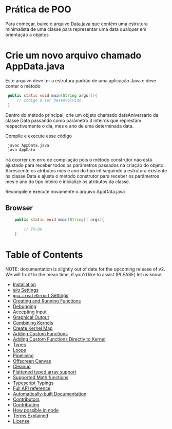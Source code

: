 # Prática de POO
Para começar, baixe o arquivo [Data.java](http://gpu.rocks/playground) que contém uma estrutura minimalista de uma classe para representar uma data qualquer em orientação a objetos

# Crie um novo arquivo chamado AppData.java
Este arquivo deve ter a estrutura padrão de uma aplicação Java e deve conter o método 
```java
 public static void main(String args[]){
     // código a ser desenvolvido
 }
```

Dentro do método principal, crie um objeto chamado dataAniversario da classe Data passando como parâmetro 3 inteiros que represtam respectivamente o dia, mes e ano de uma determinada data.

Compile e execute esse código

```bash
 javac AppData.java
 java AppData
```

Irá ocorrer um erro de compilação pois o método construtor não está ajustado para receber todos os parâmetros passados na criação do objeto. Acrescente os atributos mes e ano do tipo int seguindo a estrutura existente na classe Data e ajuste o método construtor para receber os parâmetros mes e ano do tipo inteiro e inicialize os atributos da classe.

Recompile e execute novamente o arquivo AppData.java
## Browser
```java
    public static void main(String[] args){
    
        // TO-DO
    }
```


 
# Table of Contents

NOTE: documentation is slightly out of date for the upcoming release of v2.  We will fix it!  In the mean time, if you'd like to assist (PLEASE) let us know.

* [Installation](#installation)
* [`GPU` Settings](#gpu-settings)
* [`gpu.createKernel` Settings](#gpu-createkernel-settings)
* [Creating and Running Functions](#creating-and-running-functions)
* [Debugging](#debugging)
* [Accepting Input](#accepting-input)
* [Graphical Output](#graphical-output)
* [Combining Kernels](#combining-kernels)
* [Create Kernel Map](#create-kernel-map)
* [Adding Custom Functions](#adding-custom-functions)
* [Adding Custom Functions Directly to Kernel](#adding-custom-functions-directly-to-kernel)
* [Types](#types)
* [Loops](#loops)
* [Pipelining](#pipelining)
* [Offscreen Canvas](#offscreen-canvas)
* [Cleanup](#cleanup)
* [Flattened typed array support](#flattened-typed-array-support)
* [Supported Math functions](#supported-math-functions)
* [Typescript Typings](#typescript-typings)
* [Full API reference](#full-api-reference)
* [Automatically-built Documentation](#automatically-built-documentation)
* [Contributors](#contributors)
* [Contributing](#contributing)
* [How possible in node](#how-possible-in-node)
* [Terms Explained](#terms-explained)
* [License](#license)
